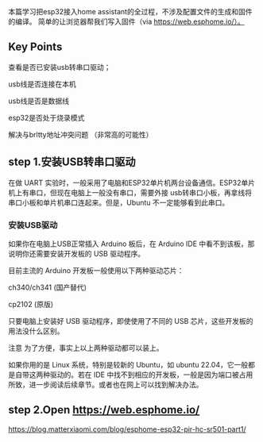 本篇学习把esp32接入home assistant的全过程，不涉及配置文件的生成和固件的编译。
简单的让浏览器帮我们写入固件（via https://web.esphome.io/）。

## Key Points

查看是否已安装usb转串口驱动；

usb线是否连接在本机

usb线是否是数据线

esp32是否处于烧录模式

解决与brltty地址冲突问题 （非常高的可能性）

## step 1.安装USB转串口驱动

在做 UART 实验时，一般采用了电脑和ESP32单片机两台设备通信。ESP32单片机上有串口，但现在电脑上一般没有串口，需要外接 usb转串口小板，再拿线将串口小板和单片机串口连起来。但是，Ubuntu 不一定能够看到此串口。


### 安装USB驱动

如果你在电脑上USB正常插入 Arduino 板后，在 Arduino IDE 中看不到该板，那说明你还需要安装开发板的 USB 驱动程序。

目前主流的 Arduino 开发板一般使用以下两种驱动芯片：

ch340/ch341 (国产替代)

cp2102 (原版)

只要电脑上安装好 USB 驱动程序，即使使用了不同的 USB 芯片，这些开发板的用法没什么区别。

注意
为了方便，事实上以上两种驱动都可以装上。

如果你用的是 Linux 系统，特别是较新的 Ubuntu，如 ubuntu 22.04，它一般都是自带这两种驱动的。若在 IDE 中找不到相应的开发板，一般是因为端口被占用所致，进一步阅读后续章节。或者也在网上可以找到解决办法。


## step 2.Open https://web.esphome.io/

https://blog.matterxiaomi.com/blog/esphome-esp32-pir-hc-sr501-part1/